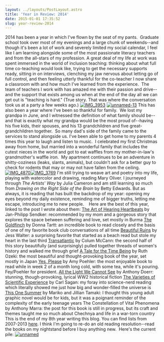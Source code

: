 ```yaml
---
layout: ../layouts/PostLayout.astro
title: 'Year in Review: 2014'
date: 2015-01-01 17:35:52
slug: year-review-2014
---
```


2014 has been a year in which I've flown by the seat of my pants.  Graduate school took over most of my evenings and a large chunk of weekends--and though it's been a lot of work and severely limited my social calendar, I feel like I am learning alongside some of the most passionate literacy teachers and from the all-stars of my profession. A great deal of my life at work was spent immersed in the world of inclusion teaching: thinking about what full time co-teaching would look like, trying to get the necessary supports ready, sitting in on interviews, clenching my jaw nervous about letting go of full control, and then feeling utterly thankful for the co-teacher I now share a classroom with and how much I've learned from the experience.  The team of teachers I work with has amazed me with their passion and drive--and the support that exists among us when at the end of the day all we can get out is "teaching is hard." (True story. That was where the conversation took us at a party a few weeks ago.) [![IMG_3953](http://akindoflibrary.com/wp-content/uploads/2015/01/IMG_3953-1024x768.jpg)](http://akindoflibrary.com/wp-content/uploads/2015/01/IMG_3953.jpg) [![unnamed-13](http://akindoflibrary.com/wp-content/uploads/2015/01/unnamed-13.jpg)](http://akindoflibrary.com/wp-content/uploads/2015/01/unnamed-13.jpg) This has also been a year where I've been so thankful for family.  We lost my grandpa in June, and I witnessed the definition of what family should be--and that is exactly what my grandpa would be the most proud of--having his five kids, their spouses, and his 13 grandchildren and five great-grandchildren together.  So many dad's side of the family came to the services to stand alongside us. I've been able to get home to my parents 4 times this year to laugh and listen to music.  I celebrated my first Christmas away from home, but married into a wonderful family that includes the cutest nieces in the world and got to eat waffles from my mother-in-law's grandmother's waffle iron.  My apartment continues to be an adventure in shitty-coziness (leaks, slants, animals), but couldn't ask for a better guy to check for rodents that may or may not have fallen from the ceiling. [![IMG_4870](http://akindoflibrary.com/wp-content/uploads/2015/01/IMG_4870-300x225.jpg)](http://akindoflibrary.com/wp-content/uploads/2015/01/IMG_4870.jpg)[![IMG_3769](http://akindoflibrary.com/wp-content/uploads/2015/01/IMG_3769-300x225.jpg)](http://akindoflibrary.com/wp-content/uploads/2015/01/IMG_3769.jpg) I'm still trying to weave art and poetry into my life, playing with watercolor and drawing, reading Mary Oliver. I journeyed through _The Artists' Way_ by Julia Cameron and am still learning so much from _Drawing on the Right Side of the Brain_ by Betty Edwards. But as always, it is reading that has built the backdrop of my year: opening my eyes beyond my daily existence, reminding me of bigger truths, letting me escape, introducing me to new people.    Here are the best of this year, linked to the post I wrote about them: [The Art of Hearing Heartbeats](http://akindoflibrary.com/remembering-truth-yet/) by Jan-Philipp Sendker: recommended by my mom and a gorgeous story that explores the space between suffering and love, set mostly in Burma [The Goldfinch](http://akindoflibrary.com/worth-read-hello-goldfinch/) by Donna Tartt: an incredible book to read closely and the basis of one of my favorite book club conversations of all time [Beautiful Ruins](http://akindoflibrary.com/beautiful-ruins/) by Jess Walter: a surprising favorite that started as a beach read but stole my heart in the last third [Transatlantic](http://akindoflibrary.com/remembrance/) by Colum McCann: the second half of this story beautifully (and surprisingly) pulled together threads of women's history and walked me through grief [A Tale for the Time Being](http://akindoflibrary.com/messes-peace/) by Ruth Ozeki: the most beautiful and thought-provoking book of the year, set mostly in Japan [Yes, Please](http://akindoflibrary.com/yes-please/) by Amy Poehler: the most enjoyable book to read while in week 2 of a month long cold, with some tea, while it's pouring. Fey/Poehler for president. [All the Light We Cannot See](http://akindoflibrary.com/fascinated/) by Anthony Doerr: stunning, though-provoking, lyrical WW2 historical fiction [The Varieties of Scientific Experience](http://akindoflibrary.com/tell-toledo-carl-sagan/) by Carl Sagan: my foray into science-nerd reading which literally showed me just how big and wonder-filled the universe is [This One Summer](http://akindoflibrary.com/one-summer/) by Mariko and Jillian Tamaki: I thought this young adult graphic novel would be for kids, but it was a poignant reminder of the complexity of the early teenage years The Constellation of Vital Phenomena by Anthony Marra: the post for this book is still in progress, but its craft and themes taught me so much about Chechnya and life in a war-torn country This is the end of my 8th year writing this blog. You can find lists from 2007-2013 [here](http://akindoflibrary.com/category/year-in-review/). I think I'm going to re-do an old reading resolution--read the books on my nightstand before I buy anything new.  Here's the current pile: [![unnamed](http://akindoflibrary.com/wp-content/uploads/2015/01/unnamed-300x225.jpg)](http://akindoflibrary.com/wp-content/uploads/2015/01/unnamed.jpg)
